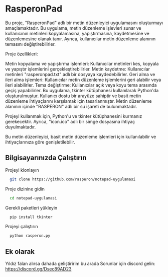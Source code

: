
# RasperonPad

Bu proje, "RasperonPad" adlı bir metin düzenleyici uygulamasını oluşturmayı amaçlamaktadır. Bu uygulama, metin düzenleme işlevleri sunar ve kullanıcının metinleri kopyalamasına, yapıştırmasına, kaydetmesine ve düzenlemesine olanak tanır. Ayrıca, kullanıcılar metin düzenleme alanının temasını değiştirebilirler.

Proje özellikleri:

Metin kopyalama ve yapıştırma işlemleri: Kullanıcılar metinleri kes, kopyala ve yapıştır işlemlerini gerçekleştirebilirler.
Metin kaydetme: Kullanıcılar metinleri "rasperonpad.txt" adlı bir dosyaya kaydedebilirler.
Geri alma ve ileri alma işlemleri: Kullanıcılar metin düzenleme işlemlerini geri alabilir veya ileri alabilirler.
Tema değiştirme: Kullanıcılar açık veya koyu tema arasında geçiş yapabilirler.
Bu uygulama, tkinter kütüphanesi kullanılarak Python'da oluşturulmuştur. Kullanıcı dostu bir arayüze sahiptir ve basit metin düzenleme ihtiyaçlarını karşılamak için tasarlanmıştır. Metin düzenleme alanının içinde "RASPERON" adlı bir su işareti de bulunmaktadır.

Projeyi kullanmak için, Python'u ve tkinter kütüphanesini kurmanız gerekecektir. Ayrıca, "icon.ico" adlı bir simge dosyasına ihtiyaç duyulmaktadır.

Bu metin düzenleyici, basit metin düzenleme işlemleri için kullanılabilir ve ihtiyaçlarınıza göre genişletilebilir.

## Bilgisayarınızda Çalıştırın

Projeyi klonlayın

```bash
  git clone https://github.com/rasperon/notepad-uygulamasi
```

Proje dizinine gidin

```bash
  cd notepad-uygulamasi
```

Gerekli paketleri yükleyin

```bash
  pip install tkinter
```

Projeyi çalıştırın

```bash
  python rasperon.py
```
## Ek olarak
Yıldız falan alırsa dahada geliştiririm bu arada
Sorunlar için discord gelin:
https://discord.gg/Dsec89AD23
  
